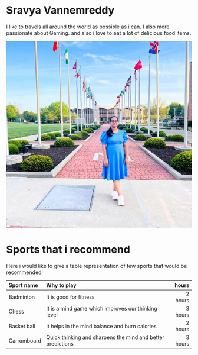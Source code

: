 # Sravya Vannemreddy

I like to travels all around the world as possible as i can. I also more passionate about Gaming. and also i love to eat a lot of delicious food items.

![My Image](./Sravya_image.jpg)


# Sports that i recommend

Here i would like to give a table representation of few sports that would be recommended

|**Sport name**| **Why to play**                                               | **hours** |
|:-------------|:-------------------------------------------------------       |----------:|
|Badminton     | It is good for fitness                                        | 2 hours   |
|Chess         | It is a mind game which improves our thinking level           | 3 hours   |
|Basket ball   | It helps in the mind balance and burn calories                | 2 hours   |
|Carromboard   | Quick thinking and sharpens the mind and better predictions   | 3 hours   |
